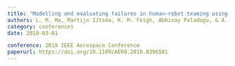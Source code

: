 ```yaml
---
title: "Modelling and evaluating failures in human–robot teaming using simulation"
authors: L. M. Ma, Martijn IJtsma, K. M. Feigh, Abhinay Paladugu, & A. R. Pritchett
category: conferences
date: 2018-03-01

conference: 2018 IEEE Aerospace Conference
paperurl: https://doi.org/10.1109/AERO.2018.8396581
---
```


